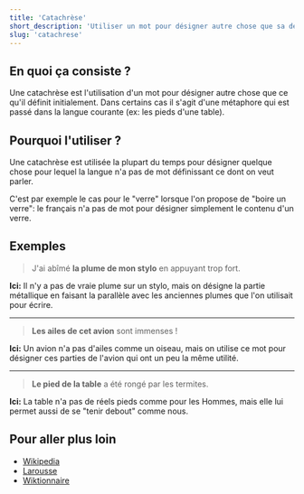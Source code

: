 ```yaml
---
title: 'Catachrèse'
short_description: 'Utiliser un mot pour désigner autre chose que sa définition initiale.'
slug: 'catachrese'
---
```


## En quoi ça consiste ?

Une catachrèse est l'utilisation d'un mot pour désigner autre chose que ce qu'il définit initialement.
Dans certains cas il s'agit d'une métaphore qui est passé dans la langue courante (ex: les pieds d'une table).

## Pourquoi l'utiliser ?

Une catachrèse est utilisée la plupart du temps pour désigner quelque chose pour lequel la langue n'a pas de mot définissant ce dont on veut parler.

C'est par exemple le cas pour le "verre" lorsque l'on propose de "boire un verre": le français n'a pas de mot pour désigner simplement le contenu d'un verre.

## Exemples

> J'ai abîmé **la plume de mon stylo** en appuyant trop fort.

**Ici:** Il n'y a pas de vraie plume sur un stylo, mais on désigne la partie métallique en faisant la parallèle avec les anciennes plumes que l'on utilisait pour écrire.

---

> **Les ailes de cet avion** sont immenses !

**Ici:** Un avion n'a pas d'ailes comme un oiseau, mais on utilise ce mot pour désigner ces parties de l'avion qui ont un peu la même utilité.

---

> **Le pied de la table** a été rongé par les termites.

**Ici:** La table n'a pas de réels pieds comme pour les Hommes, mais elle lui permet aussi de se "tenir debout" comme nous.

## Pour aller plus loin

- [Wikipedia](https://fr.wikipedia.org/wiki/Catachrèse)
- [Larousse](https://www.larousse.fr/dictionnaires/francais/catachr%C3%A8se/13695)
- [Wiktionnaire](https://fr.wiktionary.org/wiki/catachr%C3%A8see)
